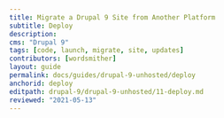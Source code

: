 ```yaml
---
title: Migrate a Drupal 9 Site from Another Platform
subtitle: Deploy
description: 
cms: "Drupal 9"
tags: [code, launch, migrate, site, updates]
contributors: [wordsmither]
layout: guide
permalink: docs/guides/drupal-9-unhosted/deploy
anchorid: deploy
editpath: drupal-9/drupal-9-unhosted/11-deploy.md
reviewed: "2021-05-13"
---
```


<Partial file="drupal-9/deploy-using-launch.md" />
